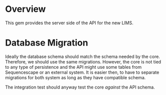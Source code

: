 <!-- vim: spell:spelllang=en tw=80
Yard markup
# @markup markdown
# @title README
-->

Overview 
========
This gem provides the server side of the API for the new LIMS.

Database Migration
==================
Ideally the database schema should match the schema needed by the core.
Therefore, we should use the same migrations.
However, the core is not tied to any type of persistence and the API might use
some tables from Sequencescape or an external system. It is easier then, to have
to separate migrations for both system as long as they have compatible schema.  

The integration test should anyway test the core *against* the API schema.  
